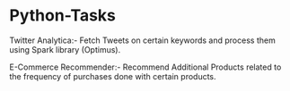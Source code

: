 # Python-Tasks

Twitter Analytica:- 
 Fetch Tweets on certain keywords and process them using Spark library (Optimus).
 
 E-Commerce Recommender:-
  Recommend Additional Products related to the frequency of purchases done with certain products. 
